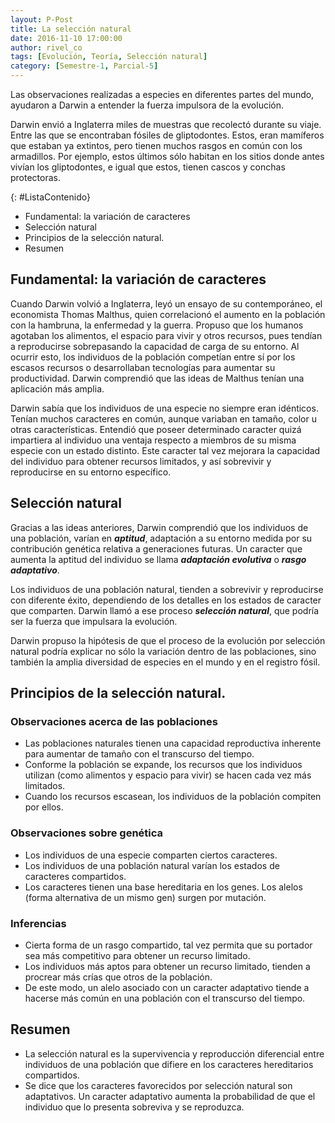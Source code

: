 ```yaml
---
layout: P-Post
title: La selección natural
date: 2016-11-10 17:00:00
author: rivel_co
tags: [Evolución, Teoría, Selección natural]
category: [Semestre-1, Parcial-5]
---
```


Las observaciones realizadas a especies en diferentes partes del mundo, ayudaron a Darwin a entender la fuerza impulsora de la evolución.

Darwin envió a Inglaterra miles de muestras que recolectó durante su viaje. Entre las que se encontraban fósiles de gliptodontes. Estos, eran mamíferos que estaban ya extintos, pero tienen muchos rasgos en común con los armadillos. Por ejemplo, estos últimos sólo habitan en los sitios donde antes vivían los gliptodontes, e igual que estos, tienen cascos y conchas protectoras.

{: #ListaContenido}
- Fundamental: la variación de caracteres
- Selección natural
- Principios de la selección natural.
- Resumen

## Fundamental: la variación de caracteres

Cuando Darwin volvió a Inglaterra, leyó un ensayo de su contemporáneo, el economista Thomas Malthus, quien correlacionó el aumento en la población con la hambruna, la enfermedad y la guerra. Propuso que los humanos agotaban los alimentos, el espacio para vivir y otros recursos, pues tendían a reproducirse sobrepasando la capacidad de carga de su entorno. Al ocurrir esto, los individuos de la población competían entre sí por los escasos recursos o desarrollaban tecnologías para aumentar su productividad. Darwin comprendió que las ideas de Malthus tenían una aplicación más amplia.

Darwin sabía que los individuos de una especie no siempre eran idénticos. Tenían muchos caracteres en común, aunque variaban en tamaño, color u otras características. Entendió que poseer determinado caracter quizá impartiera al individuo una ventaja respecto a miembros de su misma especie con un estado distinto. Este caracter tal vez mejorara la capacidad del individuo para obtener recursos limitados, y así sobrevivir y reproducirse en su entorno específico.

## Selección natural

Gracias a las ideas anteriores, Darwin comprendió que los individuos de una población, varían en ***aptitud***, adaptación a su entorno medida por su contribución genética relativa a generaciones futuras. Un caracter que aumenta la aptitud del individuo se llama ***adaptación evolutiva*** o ***rasgo adaptativo***.

Los individuos de una población natural, tienden a sobrevivir y reproducirse con diferente éxito, dependiendo de los detalles en los estados de caracter que comparten. Darwin llamó a ese proceso ***selección natural***, que podría ser la fuerza que impulsara la evolución.

Darwin propuso la hipótesis de que el proceso de la evolución por selección natural podría explicar no sólo la variación dentro de las poblaciones, sino también la amplia diversidad de especies en el mundo y en el registro fósil.

## Principios de la selección natural.

### Observaciones acerca de las poblaciones

- Las poblaciones naturales tienen una capacidad reproductiva inherente para aumentar de tamaño con el transcurso del tiempo.
- Conforme la población se expande, los recursos que los individuos utilizan (como alimentos y espacio para vivir) se hacen cada vez más limitados.
- Cuando los recursos escasean, los individuos de la población compiten por ellos.

### Observaciones sobre genética

- Los individuos de una especie comparten ciertos caracteres.
- Los individuos de una población natural varían los estados de caracteres compartidos.
- Los caracteres tienen una base hereditaria en los genes. Los alelos (forma alternativa de un mismo gen) surgen por mutación.

### Inferencias

- Cierta forma de un rasgo compartido, tal vez permita que su portador sea más competitivo para obtener un recurso limitado.
- Los individuos más aptos para obtener un recurso limitado, tienden a procrear más crías que otros de la población.
- De este modo, un alelo asociado con un caracter adaptativo tiende a hacerse más común en una población con el transcurso del tiempo.

## Resumen

- La selección natural es la supervivencia y reproducción diferencial entre individuos de una población que difiere en los caracteres hereditarios compartidos.
- Se dice que los caracteres favorecidos por selección natural son adaptativos. Un caracter adaptativo aumenta la probabilidad de que el individuo que lo presenta sobreviva y se reproduzca.